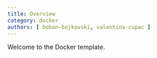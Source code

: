 ```yaml
---
title: Overview
category: docker
authors: [ boban-bojkovski, valentina-cupac ]
---
```


Welcome to the Docker template.

